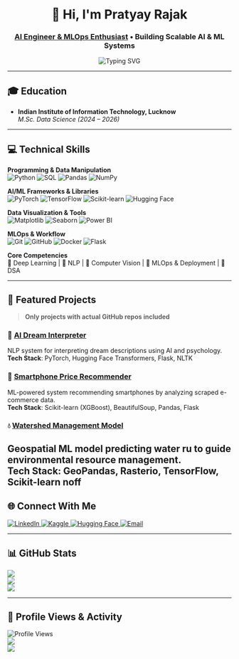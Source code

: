 <!-- Animated Typing Intro -->
<h1 align="center">
  👋 Hi, I'm Pratyay Rajak
</h1>
<h3 align="center">
  <a href="https://github.com/PratyayRajak">AI Engineer & MLOps Enthusiast</a> • Building Scalable AI & ML Systems
</h3>

<!-- Cool Banner -->
<p align="center">
  <img src="https://readme-typing-svg.herokuapp.com?font=Fira+Code&size=28&duration=4000&color=00FFFF&center=true&vCenter=true&width=700&lines=AI+Engineer;M.Sc+Data+Science;ML+Enthusiast;Python+%2F+PyTorch+%2F+TensorFlow" alt="Typing SVG">
</p>

---

## 🎓 Education
- **Indian Institute of Information Technology, Lucknow**  
  *M.Sc. Data Science (2024 – 2026)*

---

## 💻 Technical Skills

**Programming & Data Manipulation**  
![Python](https://img.shields.io/badge/Python-3776AB?style=for-the-badge&logo=python&logoColor=white)
![SQL](https://img.shields.io/badge/SQL-003B57?style=for-the-badge&logo=sqlite&logoColor=white)
![Pandas](https://img.shields.io/badge/Pandas-150458?style=for-the-badge&logo=pandas&logoColor=white)
![NumPy](https://img.shields.io/badge/NumPy-013243?style=for-the-badge&logo=numpy&logoColor=white)

**AI/ML Frameworks & Libraries**  
![PyTorch](https://img.shields.io/badge/PyTorch-EE4C2C?style=for-the-badge&logo=pytorch&logoColor=white)
![TensorFlow](https://img.shields.io/badge/TensorFlow-FF6F00?style=for-the-badge&logo=tensorflow&logoColor=white)
![Scikit-learn](https://img.shields.io/badge/scikit_learn-F7931E?style=for-the-badge&logo=scikit-learn&logoColor=white)
![Hugging Face](https://img.shields.io/badge/Hugging_Face-FFD21E?style=for-the-badge&logo=huggingface&logoColor=black)

**Data Visualization & Tools**  
![Matplotlib](https://img.shields.io/badge/Matplotlib-313131?style=for-the-badge&logo=matplotlib&logoColor=white)
![Seaborn](https://img.shields.io/badge/Seaborn-4C72B0?style=for-the-badge&logo=seaborn&logoColor=white)
![Power BI](https://img.shields.io/badge/Power_BI-F2C811?style=for-the-badge&logo=powerbi&logoColor=black)

**MLOps & Workflow**  
![Git](https://img.shields.io/badge/GIT-E44C30?style=for-the-badge&logo=git&logoColor=white)
![GitHub](https://img.shields.io/badge/GitHub-181717?style=for-the-badge&logo=github&logoColor=white)
![Docker](https://img.shields.io/badge/Docker-2496ED?style=for-the-badge&logo=docker&logoColor=white)
![Flask](https://img.shields.io/badge/Flask-000000?style=for-the-badge&logo=flask&logoColor=white)

**Core Competencies**  
🔹 Deep Learning | 🔹 NLP | 🔹 Computer Vision | 🔹 MLOps & Deployment | 🔹 DSA  

---

## 🌟 Featured Projects  

> **Only projects with actual GitHub repos included**

### 🧠 [AI Dream Interpreter](https://github.com/PratyayRajak/AI-Dream-Interpreter)
NLP system for interpreting dream descriptions using AI and psychology.  
**Tech Stack**: PyTorch, Hugging Face Transformers, Flask, NLTK

### 📱 [Smartphone Price Recommender](https://github.com/PratyayRajak/Smartphone-Price-Recommender)
ML-powered system recommending smartphones by analyzing scraped e-commerce data.  
**Tech Stack**: Scikit-learn (XGBoost), BeautifulSoup, Pandas, Flask

### 💧 [Watershed Management Model](https://github.com/PratyayRajak/Watershed-Management-Model)
Geospatial ML model predicting water ru to guide environmental resource management.  
**Tech Stack**: GeoPandas, Rasterio, TensorFlow, Scikit-learn
noff
---

## 🌐 Connect With Me  

<p align="left">
  <a href="https://www.linkedin.com/in/pratyay-rajak-66a822377/" target="_blank">
    <img src="https://img.shields.io/badge/LinkedIn-%230077B5.svg?style=for-the-badge&logo=linkedin&logoColor=white" alt="LinkedIn">
  </a>
  <a href="https://www.kaggle.com/pratyayrajak65" target="_blank">
    <img src="https://img.shields.io/badge/Kaggle-20BEFF?style=for-the-badge&logo=kaggle&logoColor=white" alt="Kaggle">
  </a>
  <a href="https://huggingface.co/pratyayrajak" target="_blank">
    <img src="https://img.shields.io/badge/Hugging_Face-FFD21E?style=for-the-badge&logo=huggingface&logoColor=black" alt="Hugging Face">
  </a>
  <a href="mailto:pratyayrajak18@gmail.com">
    <img src="https://img.shields.io/badge/Email-D14836?style=for-the-badge&logo=gmail&logoColor=white" alt="Email">
  </a>
</p>

---

## 📊 GitHub Stats

![](https://github-readme-stats.vercel.app/api?username=PratyayRajak&theme=tokyonight&hide_border=false&include_all_commits=true&count_private=true)  
![](https://github-readme-streak-stats.herokuapp.com/?user=PratyayRajak&theme=tokyonight&hide_border=false)  
![](https://github-readme-stats.vercel.app/api/top-langs/?username=PratyayRajak&theme=tokyonight&hide_border=false&layout=compact)

---

## 👀 Profile Views & Activity

![Profile Views](https://komarev.com/ghpvc/?username=PratyayRajak&style=for-the-badge&color=brightgreen)  
![](https://github-contributor-stats.vercel.app/api?username=PratyayRajak&limit=5&theme=tokyonight&combine_all_yearly_contributions=true)  
[![](https://visitcount.itsvg.in/api?id=PratyayRajak&icon=0&color=0)](https://visitcount.itsvg.in)
